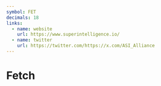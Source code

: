```yaml
---
symbol: FET
decimals: 18
links:
  - name: website
    url: https://www.superintelligence.io/
  - name: twitter
    url: https://twitter.com/https://x.com/ASI_Alliance
---
```


# Fetch
